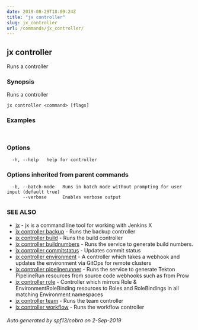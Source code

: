 ```yaml
---
date: 2019-08-29T18:09:24Z
title: "jx controller"
slug: jx_controller
url: /commands/jx_controller/
---
```

## jx controller

Runs a controller

### Synopsis

Runs a controller

```
jx controller <command> [flags]
```

### Examples

```
  
```

### Options

```
  -h, --help   help for controller
```

### Options inherited from parent commands

```
  -b, --batch-mode   Runs in batch mode without prompting for user input (default true)
      --verbose      Enables verbose output
```

### SEE ALSO

* [jx](/commands/jx/)	 - jx is a command line tool for working with Jenkins X
* [jx controller backup](/commands/jx_controller_backup/)	 - Runs the backup controller
* [jx controller build](/commands/jx_controller_build/)	 - Runs the build controller
* [jx controller buildnumbers](/commands/jx_controller_buildnumbers/)	 - Runs the service to generate build numbers.
* [jx controller commitstatus](/commands/jx_controller_commitstatus/)	 - Updates commit status
* [jx controller environment](/commands/jx_controller_environment/)	 - A controller which takes a webhook and updates the environment via GitOps for remote clusters
* [jx controller pipelinerunner](/commands/jx_controller_pipelinerunner/)	 - Runs the service to generate Tekton PipelineRun resources from source code webhooks such as from Prow
* [jx controller role](/commands/jx_controller_role/)	 - Controller which mirrors Role & EnvironmentRoleBinding resources to Roles and RoleBindings in all matching Environment namespaces
* [jx controller team](/commands/jx_controller_team/)	 - Runs the team controller
* [jx controller workflow](/commands/jx_controller_workflow/)	 - Runs the workflow controller

###### Auto generated by spf13/cobra on 2-Sep-2019
